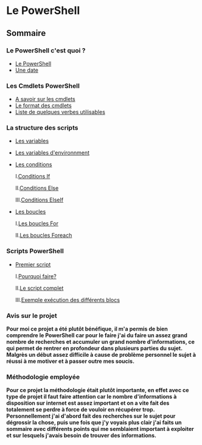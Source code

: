 # Le PowerShell
## Sommaire


### Le PowerShell c'est quoi ? 
* [Le PowerShell](https://github.com/RonanF-lab/PowerShell/blob/main/Le%20PowerShell%20c'est%20quoi/Le%20PowerShell.md#le-powershell-cest-quoi-)
* [Une date](https://github.com/RonanF-lab/PowerShell/blob/main/Le%20PowerShell%20c'est%20quoi/Le%20PowerShell.md#une-date-%C3%A0-retenir)

### Les Cmdlets PowerShell
* [A savoir sur les cmdlets](https://github.com/RonanF-lab/PowerShell/blob/main/Les%20Cmdlets%20PowerShell/Les%20cmdlets.md#les-cmdlets-powershell)
* [Le format des cmdlets](https://github.com/RonanF-lab/PowerShell/blob/main/Les%20Cmdlets%20PowerShell/Les%20cmdlets.md#le-format-des-cmdlets)
* [Liste de quelques verbes utilisables](https://github.com/RonanF-lab/PowerShell/blob/main/Les%20Cmdlets%20PowerShell/Les%20cmdlets.md#liste-de-quelques-verbes-utilisables)

### La structure des scripts
* [Les variables](https://github.com/RonanF-lab/PowerShell/blob/main/La%20structure%20des%20scripts/Les%20variables%20Powershell.md#les-variables-powershell)
* [Les variables d'environnment](https://github.com/RonanF-lab/PowerShell/blob/main/La%20structure%20des%20scripts/Variables%20d'environnement.md#les-variables-denvrionnement)
* [Les conditions](https://github.com/RonanF-lab/PowerShell/blob/main/La%20structure%20des%20scripts/Les%20conditions.md#les-conditions)
 
    I.[Conditions If](https://github.com/RonanF-lab/PowerShell/blob/main/La%20structure%20des%20scripts/Les%20conditions.md#condition-if)
  
    II.[Conditions Else](https://github.com/RonanF-lab/PowerShell/blob/main/La%20structure%20des%20scripts/Les%20conditions.md#condition-if--else)
  
    III.[Conditions ElseIf](https://github.com/RonanF-lab/PowerShell/blob/main/La%20structure%20des%20scripts/Les%20conditions.md#condition-if--elseif--else)
  
* [Les boucles](https://github.com/RonanF-lab/PowerShell/blob/main/La%20structure%20des%20scripts/Les%20boucles%20For.md#les-boucles-for)
  
    I.[Les boucles For](https://github.com/RonanF-lab/PowerShell/blob/main/La%20structure%20des%20scripts/Les%20boucles%20For.md#boucles-for)
  
    II.[Les boucles Foreach](https://github.com/RonanF-lab/PowerShell/blob/main/La%20structure%20des%20scripts/Les%20boucles%20For.md#boucles-foreach)

### Scripts PowerShell
* [Premier script](https://github.com/RonanF-lab/PowerShell/blob/main/Scripts%20PowerShell/1er%20Script.md#scripts-de-gestion-des-comptes-utilisateurs)

   I.[Pourquoi faire?](https://github.com/RonanF-lab/PowerShell/blob/main/Scripts%20PowerShell/1er%20Script.md#pourquoi-faire-)

   II.[Le script complet](https://github.com/RonanF-lab/PowerShell/blob/main/Scripts%20PowerShell/1er%20Script.md#le-script-complet)

   III.[Exemple exécution des différents blocs](https://github.com/RonanF-lab/PowerShell/blob/main/Scripts%20PowerShell/1er%20Script.md#exemple-ex%C3%A9cution-des-diff%C3%A9rents-blocs)

### Avis sur le projet 
__Pour moi ce projet a été plutôt bénéfique, il m'a permis de bien comprendre le PowerShell car pour le faire j'ai du faire un assez grand nombre de recherches et accumuler un grand nombre d'informations, ce qui permet de rentrer en profondeur dans plusieurs parties du sujet. Malgrès un début assez difficile à cause de problème personnel le sujet à réussi à me motiver et à passer outre mes soucis.__

### Méthodologie employée
__Pour ce projet la méthodologie était plutôt importante, en effet avec ce type de projet il faut faire attention car le nombre d'informations à disposition sur internet est assez important et on a vite fait des totalement se perdre à force de vouloir en récupérer trop. Personnellement j'ai d'abord fait des recherches sur le sujet pour dégrossir la chose, puis une fois que j'y voyais plus clair j'ai faits un sommaire avec différents points qui me semblaient important à exploiter et sur lesquels j'avais besoin de trouver des informations.__
